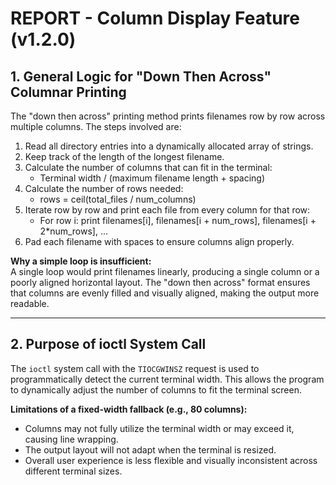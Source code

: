 # REPORT - Column Display Feature (v1.2.0)

## 1. General Logic for "Down Then Across" Columnar Printing

The "down then across" printing method prints filenames row by row across multiple columns. The steps involved are:

1. Read all directory entries into a dynamically allocated array of strings.
2. Keep track of the length of the longest filename.
3. Calculate the number of columns that can fit in the terminal:
   - Terminal width / (maximum filename length + spacing)
4. Calculate the number of rows needed:
   - rows = ceil(total_files / num_columns)
5. Iterate row by row and print each file from every column for that row:
   - For row i: print filenames[i], filenames[i + num_rows], filenames[i + 2*num_rows], ...
6. Pad each filename with spaces to ensure columns align properly.

**Why a simple loop is insufficient:**  
A single loop would print filenames linearly, producing a single column or a poorly aligned horizontal layout. The "down then across" format ensures that columns are evenly filled and visually aligned, making the output more readable.

---

## 2. Purpose of ioctl System Call

The `ioctl` system call with the `TIOCGWINSZ` request is used to programmatically detect the current terminal width. This allows the program to dynamically adjust the number of columns to fit the terminal screen.

**Limitations of a fixed-width fallback (e.g., 80 columns):**

- Columns may not fully utilize the terminal width or may exceed it, causing line wrapping.
- The output layout will not adapt when the terminal is resized.
- Overall user experience is less flexible and visually inconsistent across different terminal sizes.
